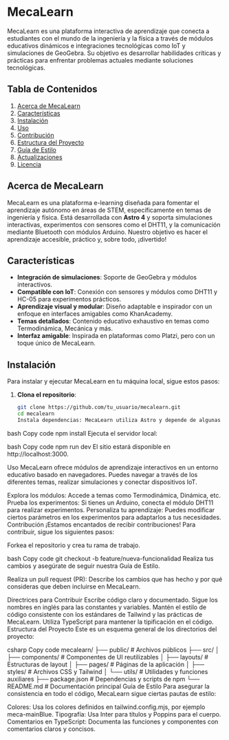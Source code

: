 # MecaLearn

MecaLearn es una plataforma interactiva de aprendizaje que conecta a estudiantes con el mundo de la ingeniería y la física a través de módulos educativos dinámicos e integraciones tecnológicas como IoT y simulaciones de GeoGebra. Su objetivo es desarrollar habilidades críticas y prácticas para enfrentar problemas actuales mediante soluciones tecnológicas.

## Tabla de Contenidos

1. [Acerca de MecaLearn](#acerca-de-mecalearn)
2. [Características](#características)
3. [Instalación](#instalación)
4. [Uso](#uso)
5. [Contribución](#contribución)
6. [Estructura del Proyecto](#estructura-del-proyecto)
7. [Guía de Estilo](#guía-de-estilo)
8. [Actualizaciones](#actualizaciones)
9. [Licencia](#licencia)

## Acerca de MecaLearn

MecaLearn es una plataforma e-learning diseñada para fomentar el aprendizaje autónomo en áreas de STEM, específicamente en temas de ingeniería y física. Está desarrollada con **Astro 4** y soporta simulaciones interactivas, experimentos con sensores como el DHT11, y la comunicación mediante Bluetooth con módulos Arduino. Nuestro objetivo es hacer el aprendizaje accesible, práctico y, sobre todo, ¡divertido!

## Características

- **Integración de simulaciones**: Soporte de GeoGebra y módulos interactivos.
- **Compatible con IoT**: Conexión con sensores y módulos como DHT11 y HC-05 para experimentos prácticos.
- **Aprendizaje visual y modular**: Diseño adaptable e inspirador con un enfoque en interfaces amigables como KhanAcademy.
- **Temas detallados**: Contenido educativo exhaustivo en temas como Termodinámica, Mecánica y más.
- **Interfaz amigable**: Inspirada en plataformas como Platzi, pero con un toque único de MecaLearn.

## Instalación

Para instalar y ejecutar MecaLearn en tu máquina local, sigue estos pasos:

1. **Clona el repositorio**:
   ```bash
   git clone https://github.com/tu_usuario/mecalearn.git
   cd mecalearn
   Instala dependencias: MecaLearn utiliza Astro y depende de algunas librerías como Tailwind CSS y TypeScript. Asegúrate de tener Node.js instalado y luego ejecuta:
   ```

bash
Copy code
npm install
Ejecuta el servidor local:

bash
Copy code
npm run dev
El sitio estará disponible en http://localhost:3000.

Uso
MecaLearn ofrece módulos de aprendizaje interactivos en un entorno educativo basado en navegadores. Puedes navegar a través de los diferentes temas, realizar simulaciones y conectar dispositivos IoT.

Explora los módulos: Accede a temas como Termodinámica, Dinámica, etc.
Prueba los experimentos: Si tienes un Arduino, conecta el módulo DHT11 para realizar experimentos.
Personaliza tu aprendizaje: Puedes modificar ciertos parámetros en los experimentos para adaptarlos a tus necesidades.
Contribución
¡Estamos encantados de recibir contribuciones! Para contribuir, sigue los siguientes pasos:

Forkea el repositorio y crea tu rama de trabajo.

bash
Copy code
git checkout -b feature/nueva-funcionalidad
Realiza tus cambios y asegúrate de seguir nuestra Guía de Estilo.

Realiza un pull request (PR): Describe los cambios que has hecho y por qué consideras que deben incluirse en MecaLearn.

Directrices para Contribuir
Escribe código claro y documentado.
Sigue los nombres en inglés para las constantes y variables.
Mantén el estilo de código consistente con los estándares de Tailwind y las prácticas de MecaLearn.
Utiliza TypeScript para mantener la tipificación en el código.
Estructura del Proyecto
Este es un esquema general de los directorios del proyecto:

csharp
Copy code
mecalearn/
├── public/ # Archivos públicos
├── src/
│ ├── components/ # Componentes de UI reutilizables
│ ├── layouts/ # Estructuras de layout
│ ├── pages/ # Páginas de la aplicación
│ ├── styles/ # Archivos CSS y Tailwind
│ └── utils/ # Utilidades y funciones auxiliares
├── package.json # Dependencias y scripts de npm
└── README.md # Documentación principal
Guía de Estilo
Para asegurar la consistencia en todo el código, MecaLearn sigue ciertas pautas de estilo:

Colores: Usa los colores definidos en tailwind.config.mjs, por ejemplo meca-mainBlue.
Tipografía: Usa Inter para títulos y Poppins para el cuerpo.
Comentarios en TypeScript: Documenta las funciones y componentes con comentarios claros y concisos.
